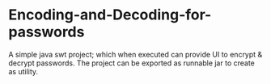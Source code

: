 # Encoding-and-Decoding-for-passwords
A simple java swt project; which when executed can provide UI to encrypt &amp; decrypt passwords. The project can be exported as runnable jar to create as utility.

